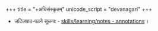 +++
title = "+अधिसंस्कृतम्"
unicode_script = "devanagari"
+++

- जटिलपाठ-पठने सूचनाः - [skills/learning/notes - annotations](https://vishvasa.github.io/notes/skills/learning/notes/#annotation) । 
